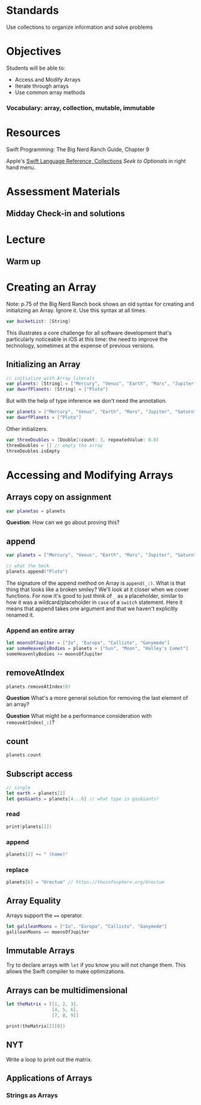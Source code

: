 # Standards
Use collections to organize information and solve problems

# Objectives
Students will be able to:
* Access and Modify Arrays
* Iterate through arrays
* Use common array methods

### Vocabulary: array, collection, mutable, immutable

# Resources
Swift Programming: The Big Nerd Ranch Guide, Chapter 9

Apple's [Swift Language Reference, Collections](https://developer.apple.com/library/ios/documentation/Swift/Conceptual/Swift_Programming_Language/CollectionTypes.html#//apple_ref/doc/uid/TP40014097-CH8-ID105) *Seek to Optionals* in right hand menu.

# Assessment Materials
## Midday Check-in and solutions

# Lecture
## Warm up

# Creating an Array

Note: p.75 of the Big Nerd Ranch book shows an old syntax for creating and initializing an
Array. Ignore it. Use this syntax at all times.

```swift
var bucketList: [String]
```

This illustrates a core challenge for all software development that's particularly noticeable 
in iOS at this time: the need to improve the technology, sometimes at the expense of previous versions.

## Initializing an Array

```swift
// initialize with Array literals
var planets: [String] = ["Mercury", "Venus", "Earth", "Mars", "Jupiter", "Saturn", "Uranus", "Neptune"]
var dwarfPlanets: [String] = ["Pluto"]
```

But with the help of type inference we don't need the annotation.

```swift
var planets = ["Mercury", "Venus", "Earth", "Mars", "Jupiter", "Saturn", "Uranus", "Neptune"]
var dwarfPlanets = ["Pluto"]
```

Other initializers.


```swift
var threeDoubles = [Double](count: 3, repeatedValue: 0.0)
threeDoubles = [] // empty the array
threeDoubles.isEmpty
```
# Accessing and Modifying Arrays

## Arrays copy on assignment
```swift
var planetas = planets
```
**Question**: How can we go about proving this?

## append
```swift
var planets = ["Mercury", "Venus", "Earth", "Mars", "Jupiter", "Saturn", "Uranus", "Neptune"]

// what the heck
planets.append("Pluto")
```

The signature of the append method on Array is ```append(_:)```.  What is that thing that
looks like a broken smiley? We'll look at it closer when we cover functions. For now it's 
good to just think of ```_``` as a placeholder, similar to how it was a wildcard/placeholder
in ```case``` of a ```switch``` statement. Here it means that append takes one argument
and that we haven't explicitly renamed it.

### Append an entire array

```swift
let moonsOfJupiter = ["Io", "Europa", "Callisto", "Ganymede"]
var someHeavenlyBodies = planets + ["Sun", "Moon", "Halley's Comet"]
someHeavenlyBodies += moonsOfJupiter
```

## removeAtIndex

```swift
planets.removeAtIndex(8)
```

**Question** What's a more general solution for removing the last element of an array?

**Question** What might be a performance consideration with ```removeAtIndex(_:)```?

## count

```swift
planets.count
```

## Subscript access

```swift
// single
let earth = planets[2]
let gasGiants = planets[4...6] // what type is gasGiants?
```

### read
```swift
print(planets[2])
```

### append
```swift
planets[2] += " (home)"
```

### replace
```swift
planets[6] = "Urectum" // https://theinfosphere.org/Urectum
```

## Array Equality

Arrays support the ```==``` operator.

```swift
let galileanMoons = ["Io", "Europa", "Callisto", "Ganymede"]
galileanMoons == moonsOfJupiter
```

## Immutable Arrays

Try to declare arrays with ```let``` if you know you will not change them.
This allows the Swift compiler to make optimizations.


## Arrays can be multidimensional

```swift
let theMatrix = [[1, 2, 3],
                 [4, 5, 6],
                 [7, 8, 9]]

print(theMatrix[2][0])
```
## NYT
Write a loop to print out the matrix.

## Applications of Arrays

### Strings as Arrays

